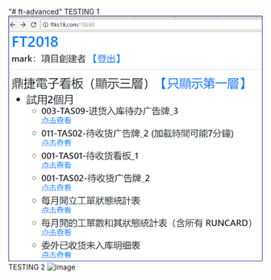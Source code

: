 "# ft-advanced" 
TESTING 1 ![avatar](img/2018-03-001.PNG )
TESTING 2 ![image](https://github.com/ButBueatiful/dotvim/raw/master/screenshots/vim-screenshot.jpg)
